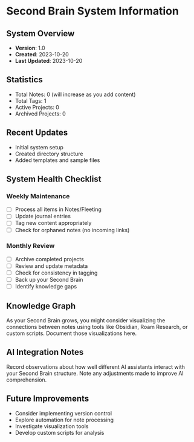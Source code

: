 # Second Brain System Information

## System Overview
- **Version**: 1.0
- **Created**: 2023-10-20
- **Last Updated**: 2023-10-20

## Statistics
- Total Notes: 0 (will increase as you add content)
- Total Tags: 1
- Active Projects: 0
- Archived Projects: 0

## Recent Updates
- Initial system setup
- Created directory structure
- Added templates and sample files

## System Health Checklist

### Weekly Maintenance
- [ ] Process all items in Notes/Fleeting
- [ ] Update journal entries
- [ ] Tag new content appropriately
- [ ] Check for orphaned notes (no incoming links)

### Monthly Review
- [ ] Archive completed projects
- [ ] Review and update metadata
- [ ] Check for consistency in tagging
- [ ] Back up your Second Brain
- [ ] Identify knowledge gaps

## Knowledge Graph
As your Second Brain grows, you might consider visualizing the connections between notes using tools like Obsidian, Roam Research, or custom scripts. Document those visualizations here.

## AI Integration Notes
Record observations about how well different AI assistants interact with your Second Brain structure. Note any adjustments made to improve AI comprehension.

## Future Improvements
- Consider implementing version control
- Explore automation for note processing
- Investigate visualization tools
- Develop custom scripts for analysis 